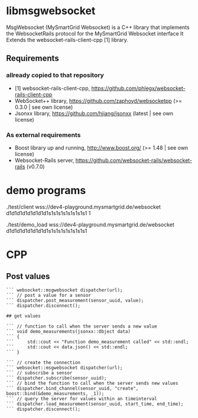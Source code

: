 # libmsgwebsocket


MsgWebsocket (MySmartGrid Websocket) is a C++ library that implements
the WebsocketRails protocol for the MySmartGrid Websocket interface
It Extends the websocket-rails-client-cpp [1] library.

## Requirements

### allready copied to that repository
* [1] websocket-rails-client-cpp, https://github.com/phlegx/websocket-rails-client-cpp
* WebSocket++ library, https://github.com/zaphoyd/websocketpp (>= 0.3.0 | see own license)
* Jsonxx library, https://github.com/hjiang/jsonxx (latest | see own license)


### As external requirements
* Boost library up and running, http://www.boost.org/ (>= 1.48 | see own license)
* Websocket-Rails server, https://github.com/websocket-rails/websocket-rails (v0.7.0)


# demo programs

./test/client wss://dev4-playground.mysmartgrid.de/websocket d1d1d1d1d1d1d1d1s1s1s1s1s1s1s1s1 1


./test/demo_load wss://dev4-playground.mysmartgrid.de/websocket d1d1d1d1d1d1d1d1s1s1s1s1s1s1s1s1


# CPP

## Post values

``` // create the connection
``` websocket::msgwebsocket dispatcher(url);
``` // post a value for a sensor
``` dispatcher.post_measurement(sensor_uuid, value);
``` dispatcher.disconnect();

## get values

``` // function to call when the server sends a new value
``` void demo_measurements(jsonxx::Object data) 
``` {
``` 	std::cout << "Function demo_measurement called" << std::endl;
``` 	std::cout << data.json() << std::endl;
``` }

``` // create the connection
``` websocket::msgwebsocket dispatcher(url);
``` // subscribe a sensor
```	dispatcher.subscribe(sensor_uuid);
``` // bind the function to call when the server sends new values
```	dispatcher.bind_channel(sensor_uuid, "create", boost::bind(&demo_measurements, _1));
``` // query the server for values within an timeinterval
```	dispatcher.load_measurement(sensor_uuid, start_time, end_time);
``` dispatcher.disconnect();